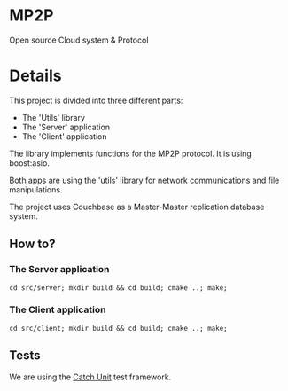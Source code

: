 # MP2P

Open source Cloud system & Protocol

# Details

This project is divided into three different parts:

* The 'Utils' library
* The 'Server' application
* The 'Client' application

The library implements functions for the MP2P protocol. It is using boost:asio.

Both apps are using the 'utils' library for network communications and file
manipulations.

The project uses Couchbase as a Master-Master replication database system.

## How to?

### The Server application

```
cd src/server; mkdir build && cd build; cmake ..; make;
```

### The Client application

```
cd src/client; mkdir build && cd build; cmake ..; make;
```

## Tests

We are using the [Catch Unit](https://github.com/philsquared/Catch) test framework.
